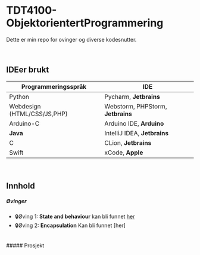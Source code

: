 # TDT4100-ObjektorientertProgrammering

Dette er min repo for ovinger og diverse kodesnutter.

<br>

## IDEer brukt
Programmeringsspråk | IDE
------------ | -------------
Python | Pycharm, **Jetbrains**
Webdesign (HTML/CSS/JS,PHP)| Webstorm, PHPStorm, **Jetbrains**
Arduino-C | Arduino IDE, **Arduino**
**Java** | IntelliJ IDEA, **Jetbrains**
C | CLion, **Jetbrains**
Swift | xCode, **Apple**

<br>

## Innhold

##### Øvinger  
- :lock:Øving 1: **State and behaviour** kan bli funnet [her](https://github.com/anderszk/TDT4100-ObjektorientertProgrammering/tree/main/Oving1)<br>
- :lock:Øving 2: **Encapsulation** Kan bli funnet [her]
<br>
##### Prosjekt
<a name="headers"/>


